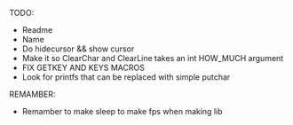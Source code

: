 TODO:
- Readme
- Name
- Do hidecursor && show cursor
- Make it so ClearChar and ClearLine takes an int HOW_MUCH argument
- FIX GETKEY AND KEYS MACROS
- Look for printfs that can be replaced with simple putchar

REMAMBER:
- Remamber to make sleep to make fps when making lib
